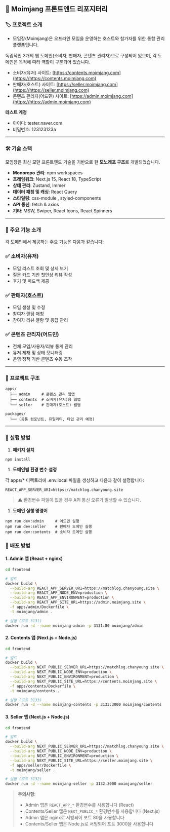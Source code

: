 ## **📘 Moimjang 프론트엔드 리포지터리**

### **🏷️ 프로젝트 소개**

- 모임장(Moimjang)은 오프라인 모임을 운영하는 호스트와 참가자를 위한 통합 관리 플랫폼입니다.

독립적인 3개의 웹 도메인(소비자, 판매자, 콘텐츠 관리자)으로 구성되어 있으며, 각 도메인은 목적에 따라 역할이 구분되어 있습니다.

- 소비자(유저) 사이트: [https://contents.moimjang.com](https://https://contents.moimjang.com)
- 판매자(호스트) 사이트: [https://seller.moimjang.com](https://https://seller.moimjang.com)
- 콘텐츠 관리자(어드민) 사이트: [https://admin.moimjang.com](https://https://admin.moimjang.com)

**테스트 계정**

- 아이디: tester.naver.com
- 비밀번호: 123123123a

---

### **🛠 기술 스택**

모임장은 최신 모던 프론트엔드 기술을 기반으로 한 **모노레포 구조**로 개발되었습니다.

- **Monorepo 관리**: npm workspaces
- **프레임워크**: Next.js 15, React 18, TypeScript
- **상태 관리**: Zustand, Immer
- **데이터 패칭 및 캐싱**: React Query
- **스타일링**: css-module , styled-components
- **API 통신**: fetch & axios
- **기타**: MSW, Swiper, React Icons, React Spinners

---

### **📌 주요 기능 소개**

각 도메인에서 제공하는 주요 기능은 다음과 같습니다:

### **✅ 소비자(유저)**

- 모임 리스트 조회 및 상세 보기
- 질문 카드 기반 첫인상 리뷰 작성
- 후기 및 피드백 제공

### **✅ 판매자(호스트)**

- 모임 생성 및 수정
- 참여자 랜덤 매칭
- 참여자 리뷰 열람 및 응답 관리

### **✅ 콘텐츠 관리자(어드민)**

- 전체 모임/사용자/리뷰 통계 관리
- 유저 제재 및 상태 모니터링
- 운영 정책 기반 콘텐츠 수동 조작

---

### **🧱 프로젝트 구조**

```
apps/
  ├── admin     # 콘텐츠 관리 웹앱
  ├── contents  # 소비자(유저)용 웹앱
  └── seller    # 판매자(호스트) 웹앱

packages/
  └── (공통 컴포넌트, 유틸리티, 타입 관리 예정)
```

---

### **🚀 실행 방법**

1. **패키지 설치**

```
npm install
```

1. **도메인별 환경 변수 설정**

각 apps/\* 디렉토리에 .env.local 파일을 생성하고 다음과 같이 설정합니다:

```
REACT_APP_SERVER_URI=https://matchlog.chanyoung.site
```

> ⚠️ 환경변수 파일이 없을 경우 API 통신 오류가 발생할 수 있습니다.

1. **도메인 실행 명령어**

```
npm run dev:admin     # 어드민 실행
npm run dev:seller    # 판매자 도메인 실행
npm run dev:contents  # 소비자 도메인 실행
```

### **🚢 배포 방법**

#### **1. Admin 앱 (React + nginx)**

```bash
cd frontend

# 빌드
docker build \
  --build-arg REACT_APP_SERVER_URI=https://matchlog.chanyoung.site \
  --build-arg REACT_APP_NODE_ENV=production \
  --build-arg REACT_APP_ENVIRONMENT=production \
  --build-arg REACT_APP_SITE_URL=https://admin.moimjang.site \
  -f apps/admin/Dockerfile \
  -t moimjang/admin .

# 실행 (포트 3131)
docker run -d --name moimjang-admin -p 3131:80 moimjang/admin
```

#### **2. Contents 앱 (Next.js + Node.js)**

```bash
cd frontend

# 빌드
docker build \
  --build-arg NEXT_PUBLIC_SERVER_URL=https://matchlog.chanyoung.site \
  --build-arg NEXT_PUBLIC_NODE_ENV=production \
  --build-arg NEXT_PUBLIC_ENVIRONMENT=production \
  --build-arg NEXT_PUBLIC_SITE_URL=https://contents.moimjang.site \
  -f apps/contents/Dockerfile \
  -t moimjang/contents .

# 실행 (포트 3133)
docker run -d --name moimjang-contents -p 3133:3000 moimjang/contents
```

#### **3. Seller 앱 (Next.js + Node.js)**

```bash
cd frontend

# 빌드
docker build \
  --build-arg NEXT_PUBLIC_SERVER_URL=https://matchlog.chanyoung.site \
  --build-arg NEXT_PUBLIC_NODE_ENV=production \
  --build-arg NEXT_PUBLIC_ENVIRONMENT=production \
  --build-arg NEXT_PUBLIC_SITE_URL=https://seller.moimjang.site \
  -f apps/seller/Dockerfile \
  -t moimjang/seller .

# 실행 (포트 3132)
docker run -d --name moimjang-seller -p 3132:3000 moimjang/seller
```

> **주의사항**:
>
> - Admin 앱은 `REACT_APP_*` 환경변수를 사용합니다 (React)
> - Contents/Seller 앱은 `NEXT_PUBLIC_*` 환경변수를 사용합니다 (Next.js)
> - Admin 앱은 nginx로 서빙되어 포트 80을 사용합니다
> - Contents/Seller 앱은 Node.js로 서빙되어 포트 3000을 사용합니다
